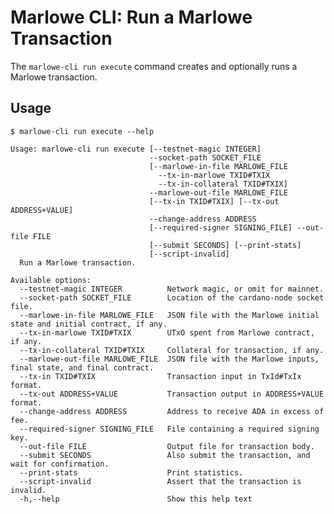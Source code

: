 # Marlowe CLI: Run a Marlowe Transaction

The `marlowe-cli run execute` command creates and optionally runs a Marlowe transaction.


## Usage

    $ marlowe-cli run execute --help
    
    Usage: marlowe-cli run execute [--testnet-magic INTEGER]
                                   --socket-path SOCKET_FILE
                                   [--marlowe-in-file MARLOWE_FILE
                                     --tx-in-marlowe TXID#TXIX
                                     --tx-in-collateral TXID#TXIX]
                                   --marlowe-out-file MARLOWE_FILE
                                   [--tx-in TXID#TXIX] [--tx-out ADDRESS+VALUE]
                                   --change-address ADDRESS
                                   [--required-signer SIGNING_FILE] --out-file FILE
                                   [--submit SECONDS] [--print-stats]
                                   [--script-invalid]
      Run a Marlowe transaction.
    
    Available options:
      --testnet-magic INTEGER          Network magic, or omit for mainnet.
      --socket-path SOCKET_FILE        Location of the cardano-node socket file.
      --marlowe-in-file MARLOWE_FILE   JSON file with the Marlowe initial state and initial contract, if any.
      --tx-in-marlowe TXID#TXIX        UTxO spent from Marlowe contract, if any.
      --tx-in-collateral TXID#TXIX     Collateral for transaction, if any.
      --marlowe-out-file MARLOWE_FILE  JSON file with the Marlowe inputs, final state, and final contract.
      --tx-in TXID#TXIX                Transaction input in TxId#TxIx format.
      --tx-out ADDRESS+VALUE           Transaction output in ADDRESS+VALUE format.
      --change-address ADDRESS         Address to receive ADA in excess of fee.
      --required-signer SIGNING_FILE   File containing a required signing key.
      --out-file FILE                  Output file for transaction body.
      --submit SECONDS                 Also submit the transaction, and wait for confirmation.
      --print-stats                    Print statistics.
      --script-invalid                 Assert that the transaction is invalid.
      -h,--help                        Show this help text
